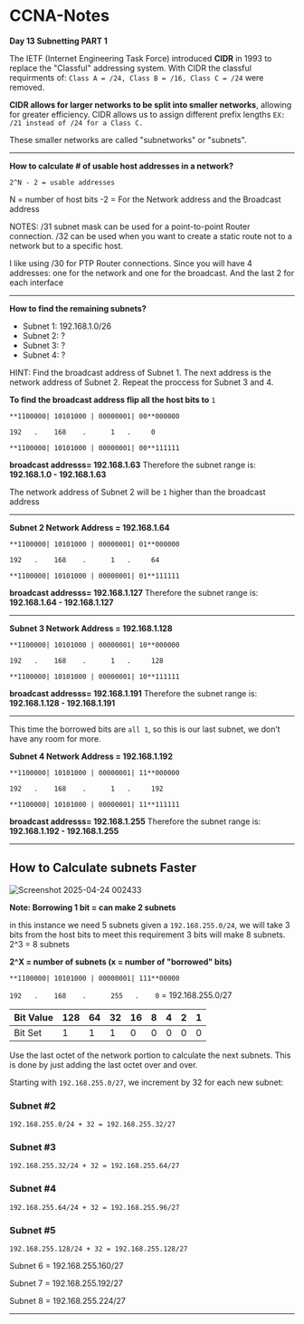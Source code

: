# CCNA-Notes

**Day 13 Subnetting PART 1**

The IETF (Internet Engineering Task Force) introduced **CIDR** in 1993 to replace the "Classful" addressing system. With CIDR the classful requirments of: `Class A = /24, Class B = /16, Class C = /24` were removed. 

**CIDR allows for larger networks to be split into smaller networks**, allowing for greater efficiency. CIDR allows us to assign different prefix lengths `EX: /21 instead of /24 for a Class C.`

These smaller networks are called "subnetworks" or "subnets".

---------
**How to calculate # of usable host addresses in a network?**

`2^N - 2 = usable addresses`

N = number of host bits 
-2 = For the Network address and the Broadcast address

NOTES: /31 subnet mask can be used for a point-to-point Router connection. /32 can be used when you want to create a static route not to a network but to a specific host.

I like using /30 for PTP Router connections. Since you will have 4 addresses: one for the network and one for the broadcast. And the last 2 for each interface 

---------
**How to find the remaining subnets?**

- Subnet 1: 192.168.1.0/26
- Subnet 2: ?
- Subnet 3: ?
- Subnet 4: ?

HINT: Find the broadcast address of Subnet 1. The next address is the network address of Subnet 2. Repeat the proccess for Subnet 3 and 4. 

**To find the broadcast address flip all the host bits to** `1`


`**1100000| 10101000 | 00000001| 00**000000`
  
  `192   .    168    .      1   .     0`


`**1100000| 10101000 | 00000001| 00**111111`

**broadcast addresss= 192.168.1.63** Therefore the subnet range is: **192.168.1.0 - 192.168.1.63**

The network address of Subnet 2 will be `1` higher than the broadcast address

----

**Subnet 2 Network Address = 192.168.1.64**

                              
`**1100000| 10101000 | 00000001| 01**000000`

  `192   .    168    .      1   .     64`
  
`**1100000| 10101000 | 00000001| 01**111111`

**broadcast addresss= 192.168.1.127** Therefore the subnet range is: **192.168.1.64 - 192.168.1.127**

-----

**Subnet 3 Network Address = 192.168.1.128**

                              
`**1100000| 10101000 | 00000001| 10**000000`

  `192   .    168    .      1   .     128`
  
`**1100000| 10101000 | 00000001| 10**111111`

**broadcast addresss= 192.168.1.191** Therefore the subnet range is: **192.168.1.128 - 192.168.1.191**

-----
This time the borrowed bits are `all 1`, so this is our last subnet, we don’t have any room for more.

**Subnet 4 Network Address = 192.168.1.192**

`**1100000| 10101000 | 00000001| 11**000000`

 `192   .    168    .      1   .     192`

`**1100000| 10101000 | 00000001| 11**111111`

**broadcast addresss= 192.168.1.255** Therefore the subnet range is: **192.168.1.192 - 192.168.1.255**

------
## How to Calculate subnets Faster
![Screenshot 2025-04-24 002433](https://github.com/user-attachments/assets/1c110c3b-9f0e-48fe-8b4b-6bc4591cdc1e)

**Note: Borrowing 1 bit = can make 2 subnets** 

in this instance we need 5 subnets given a `192.168.255.0/24`, we will take 3 bits from the host bits to meet this requirement 3 bits will make 8 subnets. 2^3 = 8 subnets

**2^X = number of subnets 
(x = number of "borrowed" bits)**


`**1100000| 10101000 | 00000001| 111**00000`

 `192   .    168    .      255   .    0`  =  192.168.255.0/27


| Bit Value | 128 | 64 | 32 | 16 | 8 | 4 | 2 | 1 |
|-----------|-----|----|----|----|---|---|---|---|
| Bit Set   |  1  | 1  | 1  | 0  | 0 | 0 | 0 | 0 |

Use the last octet of the network portion to calculate the next subnets. This is done by just adding the last octet over and over.

Starting with `192.168.255.0/27`, we increment by 32 for each new subnet:

### Subnet #2
```
192.168.255.0/24 + 32 = 192.168.255.32/27
```

### Subnet #3
```
192.168.255.32/24 + 32 = 192.168.255.64/27
```

### Subnet #4
```
192.168.255.64/24 + 32 = 192.168.255.96/27
```

### Subnet #5
```
192.168.255.128/24 + 32 = 192.168.255.128/27
```

Subnet 6 = 192.168.255.160/27

Subnet 7 = 192.168.255.192/27

Subnet 8  = 192.168.255.224/27

----
